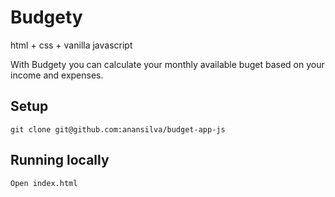 # Budgety

html + css + vanilla javascript

With Budgety you can calculate your monthly available buget based on your income and expenses.

## Setup

```
git clone git@github.com:anansilva/budget-app-js
```

## Running locally

```bash
Open index.html
```
